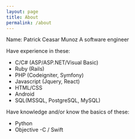 ```yaml
---
layout: page
title: About
permalink: /about
---
```


Name: Patrick Ceasar Munoz
A software engineer

Have experience in these:
- C/C# (ASP/ASP.NET/Visual Basic)
- Ruby (Rails)
- PHP (Codeigniter, Symfony)
- Javascript (Jquery, React)
- HTML/CSS
- Android
- SQL(MSSQL, PostgreSQL, MySQL)

Have knowledge and/or know the basics of these:
- Python
- Objective -C / Swift